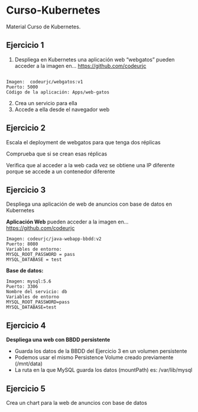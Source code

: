 # Curso-Kubernetes

Material Curso de Kubernetes.

## Ejercicio 1

1. Despliega en Kubernetes una aplicación web “webgatos”
pueden acceder a la imagen en... https://github.com/codeurjc
```

Imagen:  codeurjc/webgatos:v1
Puerto: 5000
Código de la aplicación: Apps/web-gatos
```

2. Crea un servicio para ella
3. Accede a ella desde el navegador web

## Ejercicio 2

Escala el deployment de webgatos para que tenga dos réplicas

Comprueba que si se crean esas réplicas

Verifica que al acceder a la web cada vez se obtiene una IP diferente porque se accede a un contenedor diferente

## Ejercicio 3

Despliega una aplicación de web de anuncios con base de datos en Kubernetes

**Aplicación Web**
pueden acceder a la imagen en... https://github.com/codeurjc
```
Imagen: codeurjc/java-webapp-bbdd:v2
Puerto: 8080
Variables de entorno: 
MYSQL_ROOT_PASSWORD = pass
MYSQL_DATABASE = test
```

**Base de datos:**

```
Imagen: mysql:5.6
Puerto: 3306
Nombre del servicio: db
Variables de entorno
MYSQL_ROOT_PASSWORD=pass
MYSQL_DATABASE=test
```

## Ejercicio 4

**Despliega una web con BBDD persistente**

- Guarda los datos de la BBDD del Ejercicio 3 en un volumen persistente
- Podemos usar el mismo Persistence Volume creado previamente (/mnt/data)
- La ruta en la que MySQL guarda los datos (mountPath) es: /var/lib/mysql

## Ejercicio 5

Crea un chart para la web de anuncios con base de datos


